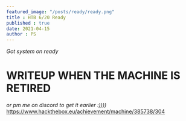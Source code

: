 ```yaml
---
featured_image: "/posts/ready/ready.png"
title : HTB 6/20 Ready
published : true
date: 2021-04-15
author : PS
---
```


*Got system on ready*
# WRITEUP WHEN THE MACHINE IS RETIRED
*or pm me on discord to get it earlier :))))*  
https://www.hackthebox.eu/achievement/machine/385738/304
